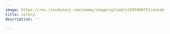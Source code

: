 ```yaml
---
image: https://res.cloudinary.com/wommy/image/upload/v1595088751/annabrab/celery_vswuoz.jpg
title: celery
description: ''

---
```

